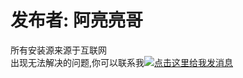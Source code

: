 # 发布者: 阿亮亮哥
所有安装源来源于互联网<br>出现无法解决的问题,你可以联系我<a target="_blank" href="http://wpa.qq.com/msgrd?v=3&uin=212190748&site=qq&menu=yes"><img border="0" src="http://wpa.qq.com/pa?p=2:212190748:51" alt="点击这里给我发消息" title="点击这里给我发消息"/></a>
